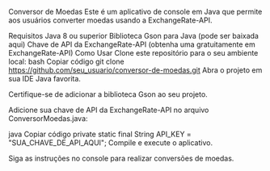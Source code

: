Conversor de Moedas
Este é um aplicativo de console em Java que permite aos usuários converter moedas usando a ExchangeRate-API.

Requisitos
Java 8 ou superior
Biblioteca Gson para Java (pode ser baixada aqui)
Chave de API da ExchangeRate-API (obtenha uma gratuitamente em ExchangeRate-API)
Como Usar
Clone este repositório para o seu ambiente local:
bash
Copiar código
git clone https://github.com/seu_usuario/conversor-de-moedas.git
Abra o projeto em sua IDE Java favorita.

Certifique-se de adicionar a biblioteca Gson ao seu projeto.

Adicione sua chave de API da ExchangeRate-API no arquivo ConversorMoedas.java:

java
Copiar código
private static final String API_KEY = "SUA_CHAVE_DE_API_AQUI";
Compile e execute o aplicativo.

Siga as instruções no console para realizar conversões de moedas.
